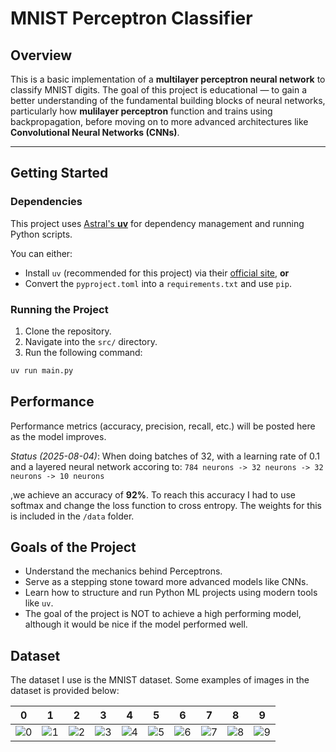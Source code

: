 # MNIST Perceptron Classifier

## Overview

This is a basic implementation of a **multilayer perceptron neural network** to classify MNIST digits. The goal of this project is educational — to gain a better understanding of the fundamental building blocks of neural networks, particularly how **mulilayer perceptron** function and trains using backpropagation, before moving on to more advanced architectures like **Convolutional Neural Networks (CNNs)**.

---

## Getting Started

### Dependencies

This project uses [Astral's **uv**](https://docs.astral.sh/uv/) for dependency management and running Python scripts.

You can either:

- Install `uv` (recommended for this project) via their [official site](https://docs.astral.sh/uv/), **or**
- Convert the `pyproject.toml` into a `requirements.txt` and use `pip`.

### Running the Project

1. Clone the repository.
2. Navigate into the `src/` directory.
3. Run the following command:

```bash
uv run main.py
```

## Performance

Performance metrics (accuracy, precision, recall, etc.) will be posted here as the model improves.

*Status (2025-08-04)*:
When doing batches of 32, with a learning rate of 0.1 and a layered neural network accoring to:
```784 neurons -> 32 neurons -> 32 neurons -> 10 neurons```

,we achieve an accuracy of **92%**. To reach this accuracy I had to use softmax and change the loss function to cross entropy. The weights for this is included in the ```/data``` folder.

## Goals of the Project

- Understand the mechanics behind Perceptrons.
- Serve as a stepping stone toward more advanced models like CNNs.
- Learn how to structure and run Python ML projects using modern tools like `uv`.
- The goal of the project is NOT to achieve a high performing model, although it would be nice if the model performed well.

## Dataset

The dataset I use is the MNIST dataset. Some examples of images in the dataset is provided below:

| 0 | 1 | 2 | 3 | 4 | 5 | 6 | 7 | 8 | 9 |
|---|---|---|---|---|---|---|---|---|---|
| ![0](images/0.png) | ![1](images/1.png) | ![2](images/2.png) | ![3](images/3.png) | ![4](images/4.png) | ![5](images/5.png) | ![6](images/6.png) | ![7](images/7.png) | ![8](images/8.png) | ![9](images/9.png) |
